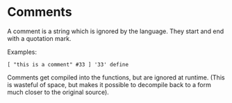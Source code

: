 # Comments

A comment is a string which is ignored by the language. They start and end with a quotation mark.

Examples:

    [ "this is a comment" #33 ] '33' define

Comments get compiled into the functions, but are ignored at runtime. (This is wasteful of space, but makes it possible to decompile back to a form much closer to the original source).
